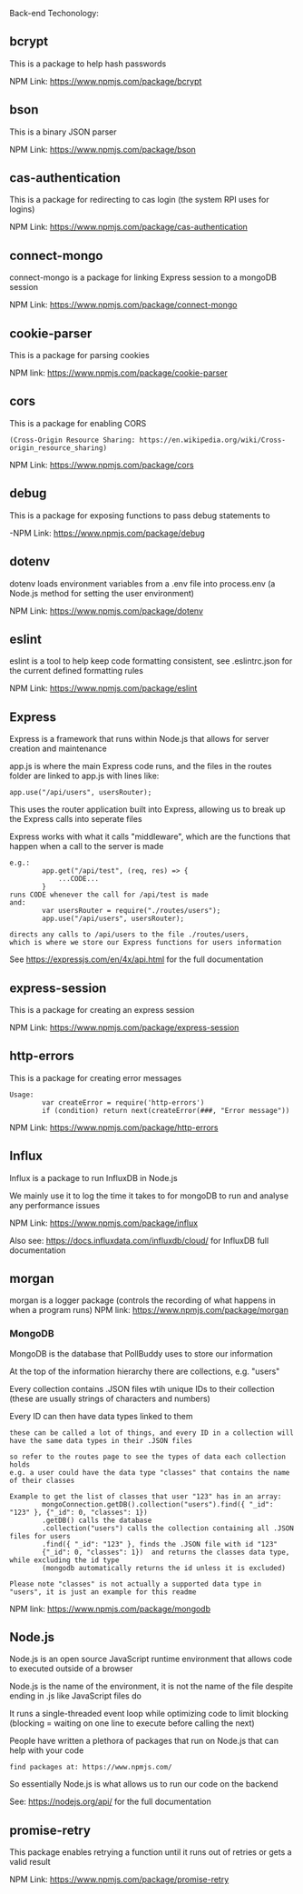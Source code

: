 Back-end Techonology:


## bcrypt
This is a package to help hash passwords

NPM Link: https://www.npmjs.com/package/bcrypt


## bson
This is a binary JSON parser

NPM Link: https://www.npmjs.com/package/bson


## cas-authentication
This is a package for redirecting to cas login (the system RPI uses for logins)

NPM Link: https://www.npmjs.com/package/cas-authentication


## connect-mongo
connect-mongo is a package for linking Express session to a mongoDB session

NPM Link: https://www.npmjs.com/package/connect-mongo


## cookie-parser
This is a package for parsing cookies

NPM link: https://www.npmjs.com/package/cookie-parser


## cors
This is a package for enabling CORS 

    (Cross-Origin Resource Sharing: https://en.wikipedia.org/wiki/Cross-origin_resource_sharing)

NPM Link: https://www.npmjs.com/package/cors


## debug
This is a package for exposing functions to pass debug statements to

-NPM Link: https://www.npmjs.com/package/debug


## dotenv
dotenv loads environment variables from a .env file into process.env (a Node.js method for setting the user environment)

NPM Link: https://www.npmjs.com/package/dotenv


## eslint
eslint is a tool to help keep code formatting consistent, see .eslintrc.json for the current defined formatting rules 

NPM Link: https://www.npmjs.com/package/eslint


## Express
Express is a framework that runs within Node.js that allows for server creation and maintenance

app.js is where the main Express code runs, and the files in the routes folder are linked to app.js with lines like:

    app.use("/api/users", usersRouter);

This uses the router application built into Express, allowing us to break up the Express calls into seperate files 

Express works with what it calls "middleware", which are the functions that happen when a call to the server is made

    e.g.:   
            app.get("/api/test", (req, res) => {
                ...CODE...
            }
    runs CODE whenever the call for /api/test is made
    and:    
            var usersRouter = require("./routes/users");
            app.use("/api/users", usersRouter);

    directs any calls to /api/users to the file ./routes/users, 
    which is where we store our Express functions for users information

See     https://expressjs.com/en/4x/api.html    for the full documentation


## express-session
This is a package for creating an express session

NPM Link: https://www.npmjs.com/package/express-session


## http-errors
This is a package for creating error messages

    Usage: 
            var createError = require('http-errors')
            if (condition) return next(createError(###, "Error message"))

NPM Link: https://www.npmjs.com/package/http-errors


## Influx
Influx is a package to run InfluxDB in Node.js

We mainly use it to log the time it takes to for mongoDB to run and analyse any performance issues

NPM Link: https://www.npmjs.com/package/influx

Also see: https://docs.influxdata.com/influxdb/cloud/ for InfluxDB full documentation


## morgan
morgan is a logger package (controls the recording of what happens in when a program runs)
NPM link: https://www.npmjs.com/package/morgan


### MongoDB
MongoDB is the database that PollBuddy uses to store our information

At the top of the information hierarchy there are collections, e.g. "users"

Every collection contains .JSON files wtih unique IDs to their collection 
    (these are usually strings of characters and numbers)

Every ID can then have data types linked to them

    these can be called a lot of things, and every ID in a collection will have the same data types in their .JSON files

    so refer to the routes page to see the types of data each collection holds
    e.g. a user could have the data type "classes" that contains the name of their classes

    Example to get the list of classes that user "123" has in an array: 
            mongoConnection.getDB().collection("users").find({ "_id": "123" }, {"_id": 0, "classes": 1})
            .getDB() calls the database
            .collection("users") calls the collection containing all .JSON files for users
            .find({ "_id": "123" }, finds the .JSON file with id "123"
            {"_id": 0, "classes": 1})  and returns the classes data type, while excluding the id type 
            (mongodb automatically returns the id unless it is excluded)

    Please note "classes" is not actually a supported data type in "users", it is just an example for this readme

NPM link: https://www.npmjs.com/package/mongodb


## Node.js
Node.js is an open source JavaScript runtime environment that allows code to executed outside of a browser

Node.js is the name of the environment, it is not the name of the file despite ending in .js like JavaScript files do

It runs a single-threaded event loop while optimizing code to limit blocking 
    (blocking = waiting on one line to execute before calling the next)

People have written a plethora of packages that run on Node.js that can help with your code

    find packages at: https://www.npmjs.com/

So essentially Node.js is what allows us to run our code on the backend

See: https://nodejs.org/api/ for the full documentation


## promise-retry
This package enables retrying a function until it runs out of retries or gets a valid result

NPM Link: https://www.npmjs.com/package/promise-retry

